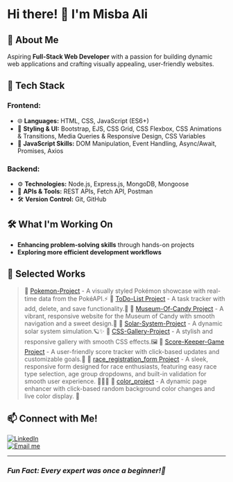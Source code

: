 # Hi there! 👋 I'm Misba Ali 

## 🌱 About Me
Aspiring **Full-Stack Web Developer** with a passion for building dynamic web applications and crafting visually appealing, user-friendly websites.

## 🚀 Tech Stack
### Frontend:
- 🌐 **Languages:** HTML, CSS, JavaScript (ES6+)
- 🎨 **Styling & UI:** Bootstrap, EJS, CSS Grid, CSS Flexbox, CSS Animations & Transitions, Media Queries & Responsive Design, CSS Variables
- 📜 **JavaScript Skills:** DOM Manipulation, Event Handling, Async/Await, Promises, Axios

### Backend:
- ⚙️ **Technologies:** Node.js, Express.js, MongoDB, Mongoose
- 🔗 **APIs & Tools:** REST APIs, Fetch API, Postman
- 🛠 **Version Control:** Git, GitHub

## 🛠️ What I'm Working On
- **Enhancing problem-solving skills** through hands-on projects
- **Exploring more efficient development workflows**

## 📌 Selected Works
> 🔹 [Pokemon-Project](https://github.com/Misba0019/Pokemon-Project.git) - A visually styled Pokémon showcase with real-time data from the PokéAPI.⚡
> 🔹 [ToDo-List Project](https://github.com/Misba0019/ToDo-List.git) - A task tracker with add, delete, and save functionality.📝
> 🔹 [Museum-Of-Candy Project](https://github.com/Misba0019/Museum-Of-Candy.git) - A vibrant, responsive website for the Museum of Candy with smooth navigation and a sweet design.🍭
> 🔹 [Solar-System-Project](https://github.com/Misba0019/Solar-System-Project.git) - A dynamic solar system simulation.🪐✨
> 🔹 [CSS-Gallery-Project](https://github.com/Misba0019/CSS-Gallery-Project.git) - A stylish and responsive gallery with smooth CSS effects.🖼️ 
> 🔹 [Score-Keeper-Game Project](https://github.com/Misba0019/Score_Keeper_Game.git) - A user-friendly score tracker with click-based updates and customizable goals.🎯
> 🔹 [race_registration_form Project](https://github.com/Misba0019/race_registration_form.git) - A sleek, responsive form designed for race enthusiasts, featuring easy race type selection, age group dropdowns, and built-in validation for smooth user experience. 🏃‍♂️✨
> 🔹 [color_project](https://github.com/Misba0019/color_project.git) - A dynamic page enhancer with click-based random background color changes and live color display. 🎨

## 📫 Connect with Me!
[![LinkedIn](https://img.shields.io/badge/LinkedIn-Profile-blue?style=flat&logo=linkedin)](https://www.linkedin.com/in/misba-ali)  
[![Email me](https://img.shields.io/badge/Email-Contact-red?style=flat&logo=gmail)](mailto:misbaalikhan@gmail.com)

---
### *Fun Fact: Every expert was once a beginner!🌱*
